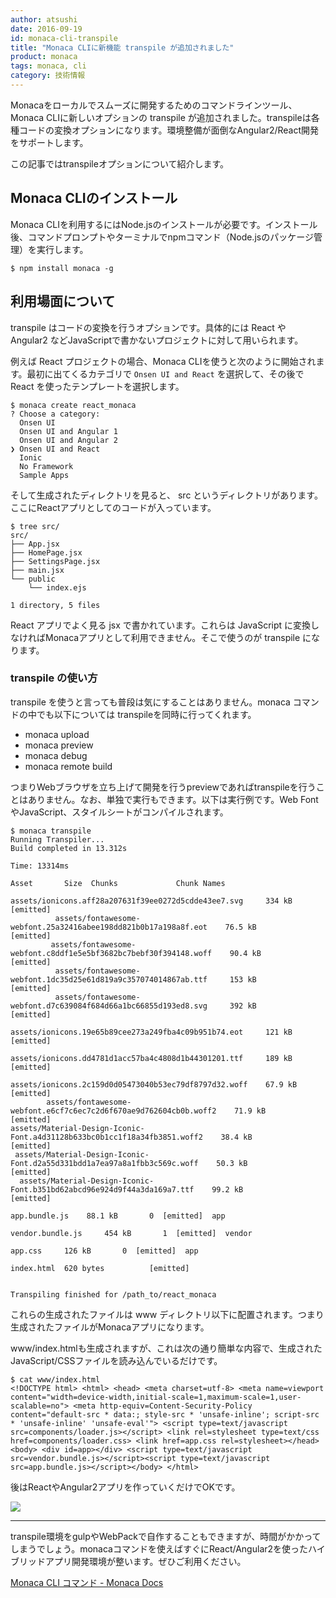 ```yaml
---
author: atsushi
date: 2016-09-19
id: monaca-cli-transpile
title: "Monaca CLIに新機能 transpile が追加されました"
product: monaca
tags: monaca, cli
category: 技術情報
---
```


Monacaをローカルでスムーズに開発するためのコマンドラインツール、Monaca CLIに新しいオプションの transpile が追加されました。transpileは各種コードの変換オプションになります。環境整備が面倒なAngular2/React開発をサポートします。

この記事ではtranspileオプションについて紹介します。

## Monaca CLIのインストール

Monaca CLIを利用するにはNode.jsのインストールが必要です。インストール後、コマンドプロンプトやターミナルでnpmコマンド（Node.jsのパッケージ管理）を実行します。

```
$ npm install monaca -g
```

## 利用場面について

transpile はコードの変換を行うオプションです。具体的には React や Angular2 などJavaScriptで書かないプロジェクトに対して用いられます。

例えば React プロジェクトの場合、Monaca CLIを使うと次のように開始されます。最初に出てくるカテゴリで `Onsen UI and React` を選択して、その後で React を使ったテンプレートを選択します。

```
$ monaca create react_monaca
? Choose a category: 
  Onsen UI 
  Onsen UI and Angular 1 
  Onsen UI and Angular 2 
❯ Onsen UI and React 
  Ionic 
  No Framework 
  Sample Apps 
```

そして生成されたディレクトリを見ると、 src というディレクトリがあります。ここにReactアプリとしてのコードが入っています。

```
$ tree src/
src/
├── App.jsx
├── HomePage.jsx
├── SettingsPage.jsx
├── main.jsx
└── public
    └── index.ejs

1 directory, 5 files
```

React アプリでよく見る jsx で書かれています。これらは JavaScript に変換しなければMonacaアプリとして利用できません。そこで使うのが transpile になります。

### transpile の使い方

transpile を使うと言っても普段は気にすることはありません。monaca コマンドの中でも以下については transpileを同時に行ってくれます。

- monaca upload
- monaca preview
- monaca debug
- monaca remote build

つまりWebブラウザを立ち上げて開発を行うpreviewであればtranspileを行うことはありません。なお、単独で実行もできます。以下は実行例です。Web FontやJavaScript、スタイルシートがコンパイルされます。

```
$ monaca transpile
Running Transpiler...
Build completed in 13.312s

Time: 13314ms
                                                                    Asset       Size  Chunks             Chunk Names
                     assets/ionicons.aff28a207631f39ee0272d5cdde43ee7.svg     334 kB          [emitted]  
          assets/fontawesome-webfont.25a32416abee198dd821b0b17a198a8f.eot    76.5 kB          [emitted]  
         assets/fontawesome-webfont.c8ddf1e5e5bf3682bc7bebf30f394148.woff    90.4 kB          [emitted]  
          assets/fontawesome-webfont.1dc35d25e61d819a9c357074014867ab.ttf     153 kB          [emitted]  
          assets/fontawesome-webfont.d7c639084f684d66a1bc66855d193ed8.svg     392 kB          [emitted]  
                     assets/ionicons.19e65b89cee273a249fba4c09b951b74.eot     121 kB          [emitted]  
                     assets/ionicons.dd4781d1acc57ba4c4808d1b44301201.ttf     189 kB          [emitted]  
                    assets/ionicons.2c159d0d05473040b53ec79df8797d32.woff    67.9 kB          [emitted]  
        assets/fontawesome-webfont.e6cf7c6ec7c2d6f670ae9d762604cb0b.woff2    71.9 kB          [emitted]  
assets/Material-Design-Iconic-Font.a4d31128b633bc0b1cc1f18a34fb3851.woff2    38.4 kB          [emitted]  
 assets/Material-Design-Iconic-Font.d2a55d331bdd1a7ea97a8a1fbb3c569c.woff    50.3 kB          [emitted]  
  assets/Material-Design-Iconic-Font.b351bd62abcd96e924d9f44a3da169a7.ttf    99.2 kB          [emitted]  
                                                            app.bundle.js    88.1 kB       0  [emitted]  app
                                                         vendor.bundle.js     454 kB       1  [emitted]  vendor
                                                                  app.css     126 kB       0  [emitted]  app
                                                               index.html  620 bytes          [emitted]  


Transpiling finished for /path_to/react_monaca
```

これらの生成されたファイルは www ディレクトリ以下に配置されます。つまり生成されたファイルがMonacaアプリになります。

www/index.htmlも生成されますが、これは次の通り簡単な内容で、生成されたJavaScript/CSSファイルを読み込んでいるだけです。

```
$ cat www/index.html 
<!DOCTYPE html> <html> <head> <meta charset=utf-8> <meta name=viewport content="width=device-width,initial-scale=1,maximum-scale=1,user-scalable=no"> <meta http-equiv=Content-Security-Policy content="default-src * data:; style-src * 'unsafe-inline'; script-src * 'unsafe-inline' 'unsafe-eval'"> <script type=text/javascript src=components/loader.js></script> <link rel=stylesheet type=text/css href=components/loader.css> <link href=app.css rel=stylesheet></head> <body> <div id=app></div> <script type=text/javascript src=vendor.bundle.js></script><script type=text/javascript src=app.bundle.js></script></body> </html>
```

後はReactやAngular2アプリを作っていくだけでOKです。

![](/blog/content/images/2016/Sep/monaca-react-preview.png)

----

transpile環境をgulpやWebPackで自作することもできますが、時間がかかってしまうでしょう。monacaコマンドを使えばすぐにReact/Angular2を使ったハイブリッドアプリ開発環境が整います。ぜひご利用ください。

[Monaca CLI コマンド - Monaca Docs](https://docs.monaca.io/ja/manual/development/monaca_cli/cli_commands/#monaca-transpile)
